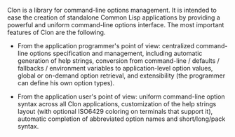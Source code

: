 Clon is a library for command-line options management. It is intended to ease
the creation of standalone Common Lisp applications by providing a powerful
and uniform command-line options interface. The most important features of
Clon are the following.

  - From the application programmer's point of view: centralized command-line
  options specification and management, including automatic generation of help
  strings, conversion from command-line / defaults / fallbacks / environment
  variables to application-level option values, global or on-demand option
  retrieval, and extensibility (the programmer can define his own option
  types).

  - From the application user's point of view: uniform command-line option
  syntax across all Clon applications, customization of the help strings
  layout (with optional ISO6429 coloring on terminals that support it),
  automatic completion of abbreviated option names and short/long/pack syntax.
